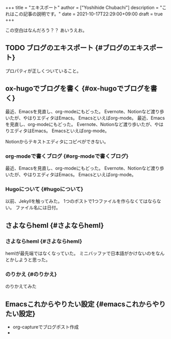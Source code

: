 +++
title = "エキスポート"
author = ["Yoshihide Chubachi"]
description = "これはこの記事の説明です。"
date = 2021-10-17T22:29:00+09:00
draft = true
+++

この空白はなんだろう？？
あいうえお。


## <span class="org-todo todo TODO">TODO</span> ブログのエキスポート {#ブログのエキスポート}

プロパティが正しくついていること。


## ox-hugoでブログを書く {#ox-hugoでブログを書く}

最近、Emacsを見直し、org-modeにもどった。
Evernote、Notionなど渡り歩いたが、やはりエディタはEmacs。
Emacsといえばorg-mode。
最近、Emacsを見直し、org-modeにもどった。
Evernote、Notionなど渡り歩いたが、やはりエディタはEmacs。
Emacsといえばorg-mode。

Notionからテキストエディタにコピペができない。


### org-modeで書くブログ {#org-modeで書くブログ}

最近、Emacsを見直し、org-modeにもどった。
Evernote、Notionなど渡り歩いたが、やはりエディタはEmacs。
Emacsといえばorg-mode。


### Hugoについて {#hugoについて}

以前、Jekyllを触ってみた。
1つのポストで1つファイルを作らなくてはならない。
ファイル名には日付。


## さよならheml {#さよならheml}



### さよならheml {#さよならheml}

hemlが最先端ではなくなっていた。
ミニバッファで日本語がかけないのをなんとかしようと思った。


### のりかえ {#のりかえ}

のりかえてみた


## Emacsこれからやりたい設定 {#emacsこれからやりたい設定}

-   org-captureでブログポスト作成
-